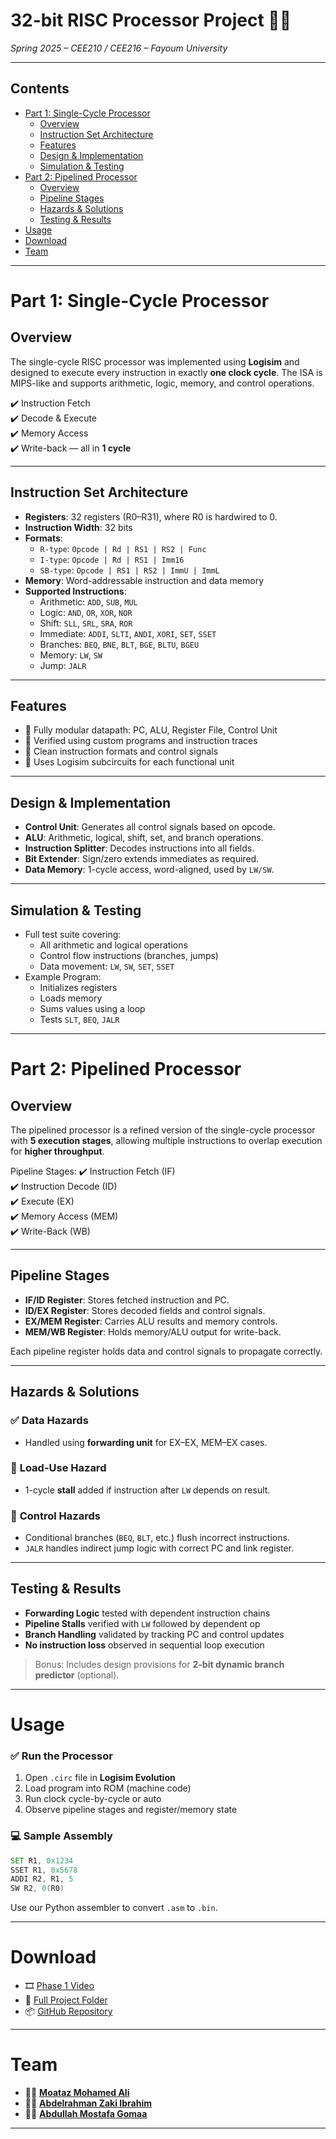 # **32-bit RISC Processor Project** 🔧📘  
*Spring 2025 – CEE210 / CEE216 – Fayoum University*

---

## **Contents**  
- [Part 1: Single-Cycle Processor](#part-1-single-cycle-processor)  
  - [Overview](#overview)  
  - [Instruction Set Architecture](#instruction-set-architecture)  
  - [Features](#features)  
  - [Design & Implementation](#design--implementation)  
  - [Simulation & Testing](#simulation--testing)  
- [Part 2: Pipelined Processor](#part-2-pipelined-processor)  
  - [Overview](#overview-1)  
  - [Pipeline Stages](#pipeline-stages)  
  - [Hazards & Solutions](#hazards--solutions)  
  - [Testing & Results](#testing--results)  
- [Usage](#usage)  
- [Download](#download)  
- [Team](#team)  

---

# **Part 1: Single-Cycle Processor**  

## **Overview**  
The single-cycle RISC processor was implemented using **Logisim** and designed to execute every instruction in exactly **one clock cycle**. The ISA is MIPS-like and supports arithmetic, logic, memory, and control operations.

✔️ Instruction Fetch  
✔️ Decode & Execute  
✔️ Memory Access  
✔️ Write-back — all in **1 cycle**

---

## **Instruction Set Architecture**

- **Registers**: 32 registers (R0–R31), where R0 is hardwired to 0.
- **Instruction Width**: 32 bits
- **Formats**:  
  - `R-type`: `Opcode | Rd | RS1 | RS2 | Func`  
  - `I-type`: `Opcode | Rd | RS1 | Imm16`  
  - `SB-type`: `Opcode | RS1 | RS2 | ImmU | ImmL`
- **Memory**: Word-addressable instruction and data memory
- **Supported Instructions**:  
  - Arithmetic: `ADD`, `SUB`, `MUL`  
  - Logic: `AND`, `OR`, `XOR`, `NOR`  
  - Shift: `SLL`, `SRL`, `SRA`, `ROR`  
  - Immediate: `ADDI`, `SLTI`, `ANDI`, `XORI`, `SET`, `SSET`  
  - Branches: `BEQ`, `BNE`, `BLT`, `BGE`, `BLTU`, `BGEU`  
  - Memory: `LW`, `SW`  
  - Jump: `JALR`

---

## **Features**

- 🧠 Fully modular datapath: PC, ALU, Register File, Control Unit
- 🧪 Verified using custom programs and instruction traces
- 📏 Clean instruction formats and control signals
- 🧮 Uses Logisim subcircuits for each functional unit

---

## **Design & Implementation**

- **Control Unit**: Generates all control signals based on opcode.
- **ALU**: Arithmetic, logical, shift, set, and branch operations.
- **Instruction Splitter**: Decodes instructions into all fields.
- **Bit Extender**: Sign/zero extends immediates as required.
- **Data Memory**: 1-cycle access, word-aligned, used by `LW/SW`.

---

## **Simulation & Testing**

- Full test suite covering:
  - All arithmetic and logical operations
  - Control flow instructions (branches, jumps)
  - Data movement: `LW`, `SW`, `SET`, `SSET`
- Example Program:
  - Initializes registers
  - Loads memory
  - Sums values using a loop
  - Tests `SLT`, `BEQ`, `JALR`

---

# **Part 2: Pipelined Processor**

## **Overview**

The pipelined processor is a refined version of the single-cycle processor with **5 execution stages**, allowing multiple instructions to overlap execution for **higher throughput**.

Pipeline Stages:
✔️ Instruction Fetch (IF)  
✔️ Instruction Decode (ID)  
✔️ Execute (EX)  
✔️ Memory Access (MEM)  
✔️ Write-Back (WB)

---

## **Pipeline Stages**

- **IF/ID Register**: Stores fetched instruction and PC.
- **ID/EX Register**: Stores decoded fields and control signals.
- **EX/MEM Register**: Carries ALU results and memory controls.
- **MEM/WB Register**: Holds memory/ALU output for write-back.

Each pipeline register holds data and control signals to propagate correctly.

---

## **Hazards & Solutions**

### ✅ **Data Hazards**
- Handled using **forwarding unit** for EX–EX, MEM–EX cases.

### 🚫 **Load-Use Hazard**
- 1-cycle **stall** added if instruction after `LW` depends on result.

### 🔁 **Control Hazards**
- Conditional branches (`BEQ`, `BLT`, etc.) flush incorrect instructions.
- `JALR` handles indirect jump logic with correct PC and link register.

---

## **Testing & Results**

- **Forwarding Logic** tested with dependent instruction chains
- **Pipeline Stalls** verified with `LW` followed by dependent op
- **Branch Handling** validated by tracking PC and control updates
- **No instruction loss** observed in sequential loop execution

> Bonus: Includes design provisions for **2-bit dynamic branch predictor** (optional).

---

# **Usage**

### ✅ Run the Processor

1. Open `.circ` file in **Logisim Evolution**
2. Load program into ROM (machine code)
3. Run clock cycle-by-cycle or auto
4. Observe pipeline stages and register/memory state

### 💻 Sample Assembly

```asm
SET R1, 0x1234
SSET R1, 0x5678
ADDI R2, R1, 5
SW R2, 0(R0)
```

Use our Python assembler to convert `.asm` to `.bin`.

---

# **Download**

- 🎞 [Phase 1 Video](https://drive.google.com/file/d/1zgXdttJMgJP_WHMIrIYan-U5UsAn0INm/view)  
- 📁 [Full Project Folder](https://drive.google.com/drive/folders/1QQcOcezXfJSpcG7dwhKZvbHQ2UYC4hIL?usp=sharing)  
- 📦 [GitHub Repository](https://github.com/0xMotazMohamed/RISC-32bit-Processor)

---

# **Team**

- 👨‍💻 **[Moataz Mohamed Ali](https://www.linkedin.com/in/moataz-m-ali-73045b277/)** 
- 👨‍💻 **[Abdelrahman Zaki Ibrahim](https://www.linkedin.com/in/abdelrahman-zaki-ibrahim/)**
- 👨‍💻 **[Abdullah Mostafa Gomaa](https://www.linkedin.com/in/abdullah-mostafa-8b940934a/)** 

---
